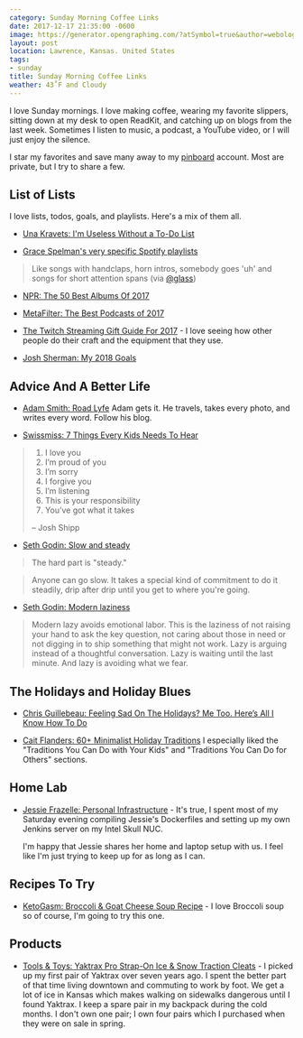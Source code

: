 ```yaml
---
category: Sunday Morning Coffee Links
date: 2017-12-17 21:35:00 -0600
image: https://generator.opengraphimg.com/?atSymbol=true&author=webology&authorSize=text-2xl&style=modern&tags=sunday&title=Sunday+Morning+Coffee+Links
layout: post
location: Lawrence, Kansas. United States
tags:
- sunday
title: Sunday Morning Coffee Links
weather: 43˚F and Cloudy
---
```


I love Sunday mornings. I love making coffee, wearing my favorite slippers, sitting down at my desk to open ReadKit, and catching up on blogs from the last week. Sometimes I listen to music, a podcast, a YouTube video, or I will just enjoy the silence.

I star my favorites and save many away to my [pinboard](https://pinboard.in/u:jefftriplett) account. Most are private, but I try to share a few.

## List of Lists

I love lists, todos, goals, and playlists. Here's a mix of them all.

- [Una Kravets: I'm Useless Without a To-Do List](https://una.im/productivity-2017/#%F0%9F%92%81)

- [Grace Spelman's very specific Spotify playlists ](https://open.spotify.com/user/129623282)
> Like songs with handclaps, horn intros, somebody goes 'uh' and songs for short attention spans (via [@glass](https://pinboard.in/u:glass/))

- [NPR: The 50 Best Albums Of 2017](https://www.npr.org/2017/12/12/568400855/the-50-best-albums-of-2017)

- [MetaFilter: The Best Podcasts of 2017](https://www.metafilter.com/171229/The-Best-Podcasts-of-2017)

- [The Twitch Streaming Gift Guide For 2017](https://www.theweirdlings.com/twtich-streaming-gift-guide-2017/) - I love seeing how other people do their craft and the equipment that they use.

- [Josh Sherman: My 2018 Goals](https://joshtronic.com/2017/11/27/my-2018-goals/)

## Advice And A Better Life

- [Adam Smith: Road Lyfe](http://roadlyfe.com/quiet/) Adam gets it. He travels, takes every photo, and writes every word. Follow his blog. 

- [Swissmiss: 7 Things Every Kids Needs To Hear](http://www.swiss-miss.com/2017/12/7-things-every-kids-needs-to-hear.html)
 
> 1. I love you
> 2. I’m proud of you
> 3. I’m sorry
> 4. I forgive you
> 5. I’m listening
> 6. This is your responsibility
> 7. You’ve got what it takes
> 
> – Josh Shipp

- [Seth Godin: Slow and steady](http://sethgodin.typepad.com/seths_blog/2017/12/slow-and-steady.html)

> The hard part is "steady."

> Anyone can go slow. It takes a special kind of commitment to do it steadily, drip after drip until you get to where you're going.

- [Seth Godin: Modern laziness](http://sethgodin.typepad.com/seths_blog/2017/12/modern-laziness.html)

> Modern lazy avoids emotional labor. This is the laziness of not raising your hand to ask the key question, not caring about those in need or not digging in to ship something that might not work. Lazy is arguing instead of a thoughtful conversation. Lazy is waiting until the last minute. And lazy is avoiding what we fear.

## The Holidays and Holiday Blues

- [Chris Guillebeau: Feeling Sad On The Holidays? Me Too. Here’s All I Know How To Do](https://chrisguillebeau.com/feeling-sad-on-the-holidays/)

- [Cait Flanders: 60+ Minimalist Holiday Traditions](https://caitflanders.com/2017/12/13/minimalist-holiday-traditions/) I especially liked the "Traditions You Can Do with Your Kids" and "Traditions You Can Do for Others" sections. 

## Home Lab

- [Jessie Frazelle: Personal Infrastructure](https://blog.jessfraz.com/post/personal-infrastructure/) - It's true, I spent most of my Saturday evening compiling Jessie's Dockerfiles and setting up my own Jenkins server on my Intel Skull NUC.

  I'm happy that Jessie shares her home and laptop setup with us. I feel like I'm just trying to keep up for as long as I can.

## Recipes To Try

- [KetoGasm: Broccoli & Goat Cheese Soup Recipe](https://ketogasm.com/broccoli-goat-cheese-soup-recipe/) - I love Broccoli soup so of course, I'm going to try this one.

## Products

- [Tools & Toys: Yaktrax Pro Strap-On Ice & Snow Traction Cleats](http://toolsandtoys.net/yaktrax-pro-strap-on-ice-snow-traction-cleats/) - I picked up my first pair of Yaktrax over seven years ago. I spent the better part of that time living downtown and commuting to work by foot. We get a lot of ice in Kansas which makes walking on sidewalks dangerous until I found Yaktrax. I keep a spare pair in my backpack during the cold months. I don't own one pair; I own four pairs which I purchased when they were on sale in spring.